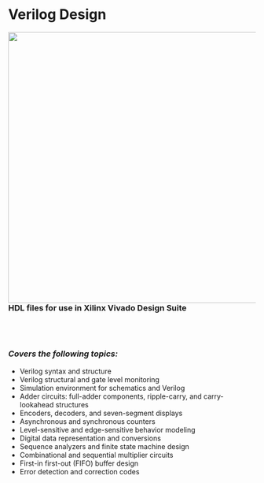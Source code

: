 # Verilog Design
<img align="right" width="550" height="550" src="https://github.com/Daniel-Lamb/VerilogDesign/assets/96439440/0f016168-af21-4cea-8f00-876b7d37e640">

### HDL files for use in Xilinx Vivado Design Suite

<br></br>

  ### *Covers the following topics:*
- Verilog syntax and structure 
- Verilog structural and gate level monitoring 
- Simulation environment for schematics and Verilog
- Adder circuits: full-adder components, ripple-carry, and carry-lookahead structures 
- Encoders, decoders, and seven-segment displays 
- Asynchronous and synchronous counters 
- Level-sensitive and edge-sensitive behavior modeling
- Digital data representation and conversions 
- Sequence analyzers and finite state machine design 
- Combinational and sequential multiplier circuits 
- First-in first-out (FIFO) buffer design 
- Error detection and correction codes 
